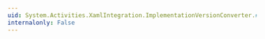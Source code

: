 ```yaml
---
uid: System.Activities.XamlIntegration.ImplementationVersionConverter.#ctor
internalonly: False
---
```

